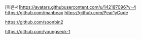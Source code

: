 [이은서]https://avatars.githubusercontent.com/u/142187096?v=4
https://github.com/manbeao
https://github.com/Pear1yCode

https://github.com/soonbin2

https://github.com/youngseok-1
